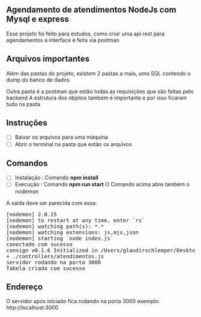 ## Agendamento de atendimentos NodeJs com Mysql e express

<p align="left">
Esse projeto foi feito para estudos, como criar uma api rest para agendamentos
a interface é feita via postman
</p>

## Arquivos importantes
<p align="left">
Além das pastas do projeto, existem 2 pastas a mais, uma SQL contendo o dump 
do banco de dados

Outra pasta é a postman que estão todas as requisições que são feitas pelo backend
A estrutura dos objetos também é importante e por isso ficaram tudo na pasta
</p>

## Instruções

- [ ] Baixar os arquivos para uma máquina
- [ ] Abrir o terminal na pasta que estão os arquivos

## Comandos

- [ ] Instalação : Comando <b>npm install</b>
- [ ] Execução : Comando <b>npm run start</b>
O Comando acima abre também o nodemon

A saída deve ser parecida com essa:
<pre>
[nodemon] 2.0.15
[nodemon] to restart at any time, enter `rs`
[nodemon] watching path(s): *.*
[nodemon] watching extensions: js,mjs,json
[nodemon] starting `node index.js`
conectado com sucesso
consign v0.1.6 Initialized in /Users/glaudirschlemper/Desktop/curso/nodeJs/nodeJs-MYsql
+ ./controllers/atendimentos.js
servidor rodando na porta 3000
Tabela criada com sucesso
</pre>

## Endereço

<p align="left">
O servidor após iniciado fica rodando na porta 3000
exemplo: http://localhost:3000
</p>
